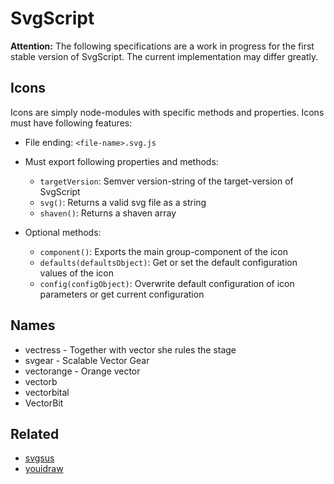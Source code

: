 # SvgScript

**Attention:** The following specifications are a work in progress for the first stable version of SvgScript.
The current implementation may differ greatly.

## Icons

Icons are simply node-modules with specific methods and properties.
Icons must have following features:

- File ending: `<file-name>.svg.js`
- Must export following properties and methods:
  - `targetVersion`: Semver version-string of the target-version of SvgScript
  - `svg()`: Returns a valid svg file as a string
  - `shaven()`: Returns a shaven array

- Optional methods:
  - `component()`: Exports the main group-component of the icon
  - `defaults(defaultsObject)`: Get or set the default configuration values of the icon
  - `config(configObject)`: Overwrite default configuration of icon parameters or get current configuration


## Names

- vectress - Together with vector she rules the stage
- svgear - Scalable Vector Gear
- vectorange - Orange vector
- vectorb
- vectorbital
- VectorBit


## Related

- [svgsus](http://www.svgs.us)
- [youidraw](http://site.youidraw.com)
